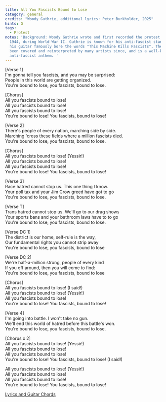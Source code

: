```yaml
---
title: All You Fascists Bound to Lose
category: general
credits: "Woody Guthrie, additional lyrics: Peter Burkholder, 2025"
hints: G
tags:
  - Protest
notes: 'Background: Woody Guthrie wrote and first recorded the protest song in
  1944, during World War II. Guthrie is known for his anti-fascist stance, and
  his guitar famously bore the words "This Machine Kills Fascists". The song has
  been covered and reinterpreted by many artists since, and is a well-known
  anti-fascist anthem. '
---
```

\[Verse 1]\
I'm gonna tell you fascists, and you may be surprised:\
People in this world are getting organized.\
You're bound to lose, you fascists, bound to lose.  

\[Chorus]\
All you fascists bound to lose!\
All you fascists bound to lose!\
All you fascists bound to lose!\
You're bound to lose! You fascists, bound to lose!  

\[Verse 2]\
There's people of every nation, marching side by side.\
Marching 'cross these fields where a million fascists died.\
You're bound to lose, you fascists, bound to lose.  

\[Chorus]\
All you fascists bound to lose! (Yessir!)\
All you fascists bound to lose!\
All you fascists bound to lose!\
You're bound to lose! You fascists, bound to lose!  

\[Verse 3]\
Race hatred cannot stop us. This one thing I know.\
Your poll tax and your Jim Crow greed have got to go\
You're bound to lose, you fascists, bound to lose.  

\[Verse T]\
Trans hatred cannot stop us. We'll go to our drag shows\
Your sports bans and your bathroom laws have to to go\
You're bound to lose, you fascists, bound to lose.  

\[Verse DC 1]\
The district is our home, self-rule is the way,\
Our fundamental rights you cannot strip away\
You're bound to lose, you fascists, bound to lose  

\[Verse DC 2]\
We're half-a-million strong, people of every kind\
If you eff around, then you will come to find:\
You're bound to lose, you fascists, bound to lose  

\[Chorus]\
All you fascists bound to lose! (I said!)\
All you fascists bound to lose! (Yessir!)\
All you fascists bound to lose!\
You're bound to lose! You fascists, bound to lose!  

\[Verse 4]\
I'm going into battle. I won't take no gun.\
We'll end this world of hatred before this battle's won.\
You're bound to lose, you fascists, bound to lose.  

\[Chorus x 2]\
All you fascists bound to lose! (Yessir!)\
All you fascists bound to lose!\
All you fascists bound to lose!\
You're bound to lose! You fascists, bound to lose! (I said!)  

All you fascists bound to lose! (Yessir!)\
All you fascists bound to lose!\
All you fascists bound to lose!\
You're bound to lose! You fascists, bound to lose!  

[Lyrics and Guitar Chords](./songs/all_you_fascists_chords)
